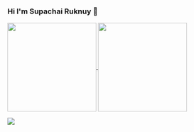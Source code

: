 ### Hi I'm Supachai Ruknuy 👋

<!--
**supachai2538/supachai2538** is a ✨ _special_ ✨ repository because its `README.md` (this file) appears on your GitHub profile.

Here are some ideas to get you started:

- 🔭 I’m currently working on ...
- 🌱 I’m currently learning ...
- 👯 I’m looking to collaborate on ...
- 🤔 I’m looking for help with ...
- 💬 Ask me about ...
- 📫 How to reach me: ...
- 😄 Pronouns: ...
- ⚡ Fun fact: ...
-->

<a href="https://github.com/thesun7385/github-readme-stats">
  <img height=200 align="center" src="https://github-readme-stats.vercel.app/api?username=thesun7385&theme=dark" />
</a>
<a href="https://github.com/thesun7385/convoychat">
  <img height=200 align="center" src="https://github-readme-stats.vercel.app/api/top-langs?username=anuraghazra&layout=compact&langs_count=8&card_width=320&theme=dark" />
</a>


![](http://github-profile-summary-cards.vercel.app/api/cards/profile-details?username=thesun7385&theme=dark)







